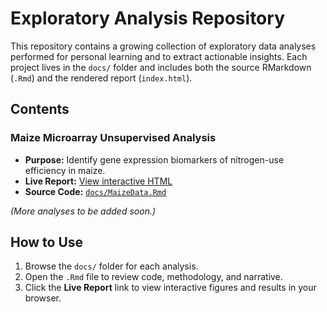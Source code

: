 # Exploratory Analysis Repository

This repository contains a growing collection of exploratory data analyses performed for personal learning and to extract actionable insights. Each project lives in the `docs/` folder and includes both the source RMarkdown (`.Rmd`) and the rendered report (`index.html`).

## Contents

### Maize Microarray Unsupervised Analysis
- **Purpose:** Identify gene expression biomarkers of nitrogen-use efficiency in maize.
- **Live Report:** [View interactive HTML](https://adhithiraviraghavan.github.io/exploratory-analysis/)   
- **Source Code:** [`docs/MaizeData.Rmd`](docs/MaizeData.Rmd)

*(More analyses to be added soon.)*

## How to Use
1. Browse the `docs/` folder for each analysis.  
2. Open the `.Rmd` file to review code, methodology, and narrative.  
3. Click the **Live Report** link to view interactive figures and results in your browser.



